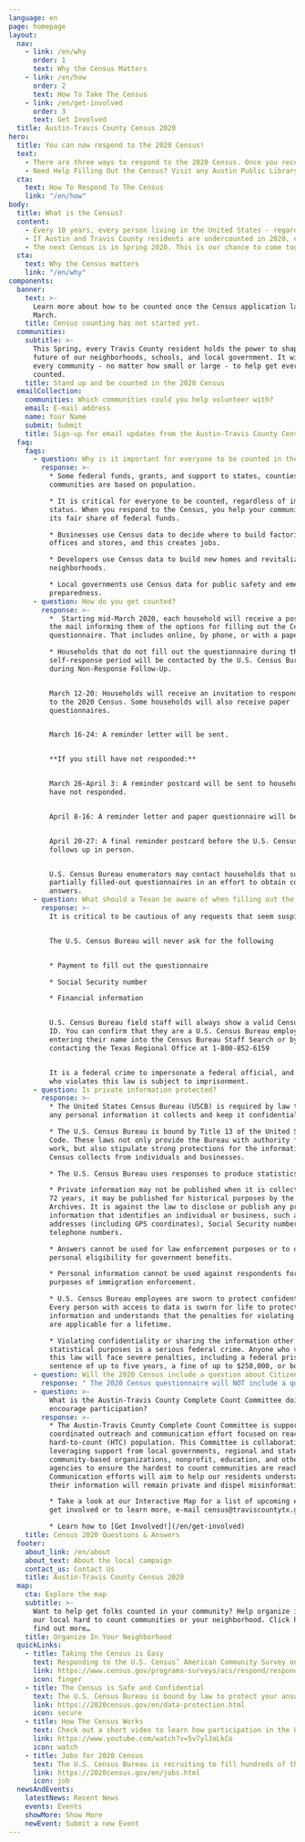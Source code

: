 ```yaml
---
language: en
page: homepage
layout:
  nav:
    - link: /en/why
      order: 1
      text: Why the Census Matters
    - link: /en/how
      order: 2
      text: How To Take The Census
    - link: /en/get-involved
      order: 3
      text: Get Involved
  title: Austin-Travis County Census 2020
hero:
  title: You can now respond to the 2020 Census!
  text:
    - There are three ways to respond to the 2020 Census. Once you receive your invitation, you can respond online, by phone, or by mail.
    - Need Help Filling Out the Census? Visit any Austin Public Library for details or call 2-1-1.
  cta:
    text: How To Respond To The Census
    link: "/en/how"
body:
  title: What is the Census?
  content:
    - Every 10 years, every person living in the United States - regardless of origin or status - is required to fill out the Census. This is a requirement of the United States Constitution in order to provide an accurate count of all people in the country. Federal funding for our local schools, transportation dollars for roads and buses, and healthcare services are all funded based on the Census. The political lines that are drawn for Congress, State House seats, and even school board members, are based on Census data.
    - If Austin and Travis County residents are undercounted in 2020, every Central Texan is negatively impacted.
    - The next Census is in Spring 2020. This is our chance to come together and make sure every resident is counted, so every federal dollar we deserve is accounted for.
  cta:
    text: Why the Census matters
    link: "/en/why"
components:
  banner:
    text: >-
      Learn more about how to be counted once the Census application launches in
      March.
    title: Census counting has not started yet.
  communities:
    subtitle: >-
      This Spring, every Travis County resident holds the power to shape the
      future of our neighborhoods, schools, and local government. It will take
      every community - no matter how small or large - to help get everyone
      counted.
    title: Stand up and be counted in the 2020 Census
  emailCollection:
    communities: Which communities could you help volunteer with?
    email: E-mail address
    name: Your Name
    submit: Submit
    title: Sign-up for email updates from the Austin-Travis County Census campaign.
  faq:
    faqs:
      - question: Why is it important for everyone to be counted in the Census?
        response: >-
          * Some federal funds, grants, and support to states, counties and
          communities are based on population.

          * It is critical for everyone to be counted, regardless of immigration
          status. When you respond to the Census, you help your community get
          its fair share of federal funds.

          * Businesses use Census data to decide where to build factories,
          offices and stores, and this creates jobs.

          * Developers use Census data to build new homes and revitalize
          neighborhoods.

          * Local governments use Census data for public safety and emergency
          preparedness.
      - question: How do you get counted?
        response: >-
          *  Starting mid-March 2020, each household will receive a postcard in
          the mail informing them of the options for filling out the Census
          questionnaire. That includes online, by phone, or with a paper form.

          * Households that do not fill out the questionnaire during the
          self-response period will be contacted by the U.S. Census Bureau
          during Non-Response Follow-Up. 


          March 12-20: Households will receive an invitation to respond online
          to the 2020 Census. Some households will also receive paper
          questionnaires.


          March 16-24: A reminder letter will be sent.


          **If you still have not responded:**


          March 26-April 3: A reminder postcard will be sent to households that
          have not responded.


          April 8-16: A reminder letter and paper questionnaire will be sent.


          April 20-27: A final reminder postcard before the U.S. Census Bureau
          follows up in person.


          U.S. Census Bureau enumerators may contact households that submit
          partially filled-out questionnaires in an effort to obtain complete
          answers.
      - question: What should a Texan be aware of when filling out the Census?
        response: >-
          It is critical to be cautious of any requests that seem suspicious.


          The U.S. Census Bureau will never ask for the following


          * Payment to fill out the questionnaire

          * Social Security number

          * Financial information


          U.S. Census Bureau field staff will always show a valid Census Bureau
          ID. You can confirm that they are a U.S. Census Bureau employee by
          entering their name into the Census Bureau Staff Search or by
          contacting the Texas Regional Office at 1-800-852-6159


          It is a federal crime to impersonate a federal official, and anyone
          who violates this law is subject to imprisonment.
      - question: Is private information protected?
        response: >-
          * The United States Census Bureau (USCB) is required by law to protect
          any personal information it collects and keep it confidential.

          * The U.S. Census Bureau is bound by Title 13 of the United States
          Code. These laws not only provide the Bureau with authority for its
          work, but also stipulate strong protections for the information the
          Census collects from individuals and businesses.

          * The U.S. Census Bureau uses responses to produce statistics.

          * Private information may not be published when it is collected. After
          72 years, it may be published for historical purposes by the National
          Archives. It is against the law to disclose or publish any private
          information that identifies an individual or business, such as names,
          addresses (including GPS coordinates), Social Security numbers, and
          telephone numbers.

          * Answers cannot be used for law enforcement purposes or to determine
          personal eligibility for government benefits.

          * Personal information cannot be used against respondents for the
          purposes of immigration enforcement.

          * U.S. Census Bureau employees are sworn to protect confidentiality.
          Every person with access to data is sworn for life to protect personal
          information and understands that the penalties for violating this law
          are applicable for a lifetime.

          * Violating confidentiality or sharing the information other than for
          statistical purposes is a serious federal crime. Anyone who violates
          this law will face severe penalties, including a federal prison
          sentence of up to five years, a fine of up to $250,000, or both.
      - question: Will the 2020 Census include a question about Citizenship?
        response: " The 2020 Census questionnaire will NOT include a question about an individual’s citizenship status. Everyone, regardless of their immigration status, has certain basic rights. For those who have concerns about opening your doors, there are other ways you can participate. You can participate from the comfort of your home online and over the phone, or at community run assistance center. Please complete your Census questionnaire. An incomplete questionnaire may increase your chances of nonresponse follow-up by the U.S. Census Bureau. Households will receive an invitation to respond online to the 2020 Census beginning March 12, 2020. Your participation is vital, and your information is protected. "
      - question: >-
          What is the Austin-Travis County Complete Count Committee doing to
          encourage participation?
        response: >-
          * The Austin-Travis County Complete Count Committee is supporting a
          coordinated outreach and communication effort focused on reaching the
          hard-to-count (HTC) population. This Committee is collaborating and
          leveraging support from local governments, regional and statewide
          community-based organizations, nonprofit, education, and other
          agencies to ensure the hardest to count communities are reached.
          Communication efforts will aim to help our residents understand that
          their information will remain private and dispel misinformation.

          * Take a look at our Interactive Map for a list of upcoming events to
          get involved or to learn more, e-mail census@traviscountytx.gov.

          * Learn how to [Get Involved!](/en/get-involved)
    title: Census 2020 Questions & Answers
  footer:
    about_link: /en/about
    about_text: About the local campaign
    contact_us: Contact Us
    title: Austin-Travis County Census 2020
  map:
    cta: Explore the map
    subtitle: >-
      Want to help get folks counted in your community? Help organize in one of
      our local hard to count communities or your neighborhood. Click here to
      find out more…
    title: Organize In Your Neighborhood
  quickLinks:
    - title: Taking the Census is Easy
      text: Responding to the U.S. Census’ American Community Survey online is easy. The survey offers you help screens and the ability to review your answers.
      link: https://www.census.gov/programs-surveys/acs/respond/respond-online.html
      icon: finger
    - title: The Census is Safe and Confidential
      text: The U.S. Census Bureau is bound by law to protect your answers and keep them strictly confidential. In fact, every employee takes an oath to protect your personal information for life.
      link: https://2020census.gov/en/data-protection.html
      icon: secure
    - title: How The Census Works
      text: Check out a short video to learn how participation in the U.S. Census and the gathering of accurate Census data affects our democracy and the well-being of families and communities.
      link: https://www.youtube.com/watch?v=5v7ylJoLkCo
      icon: watch
    - title: Jobs for 2020 Census
      text: The U.S. Census Bureau is recruiting to fill hundreds of thousands of temporary positions across the country to assist with the 2020 Census count.
      link: https://2020census.gov/en/jobs.html
      icon: job
  newsAndEvents:
    latestNews: Recent News
    events: Events
    showMore: Show More
    newEvent: Submit a new Event
---
```


